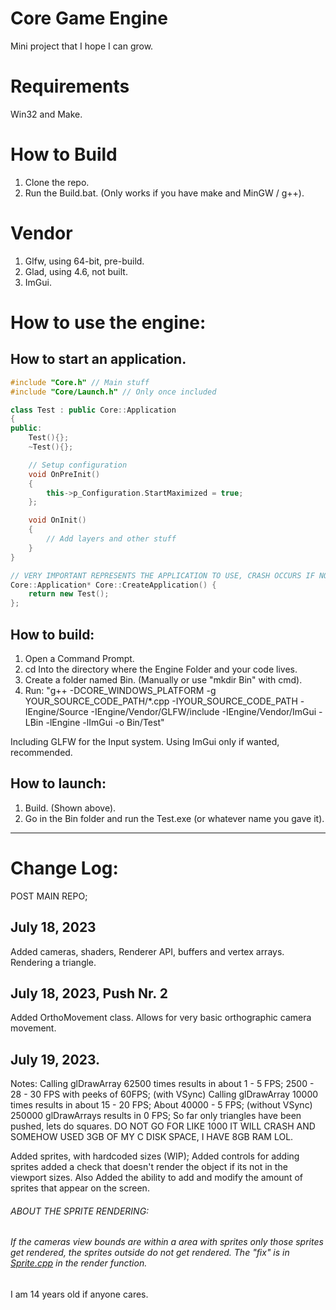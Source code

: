 # Core Game Engine

Mini project that I hope I can grow.

# Requirements

Win32 and Make.

# How to Build

1. Clone the repo.
2. Run the Build.bat. (Only works if you have make and MinGW / g++).

# Vendor

1. Glfw, using 64-bit, pre-build.
2. Glad, using 4.6, not built.
3. ImGui.

# How to use the engine:

## How to start an application.

```c++
#include "Core.h" // Main stuff
#include "Core/Launch.h" // Only once included

class Test : public Core::Application
{
public:
    Test(){};
    ~Test(){};

    // Setup configuration
    void OnPreInit()
    {
        this->p_Configuration.StartMaximized = true;
    };

    void OnInit()
    {
        // Add layers and other stuff
    }
}

// VERY IMPORTANT REPRESENTS THE APPLICATION TO USE, CRASH OCCURS IF NOT DONE RIGHT
Core::Application* Core::CreateApplication() {
    return new Test();
};
```

## How to build:

1. Open a Command Prompt.
2. cd Into the directory where the Engine Folder and your code lives.
3. Create a folder named Bin. (Manually or use "mkdir Bin" with cmd).
4. Run: "g++ -DCORE_WINDOWS_PLATFORM -g YOUR_SOURCE_CODE_PATH/\*.cpp -IYOUR_SOURCE_CODE_PATH -IEngine/Source -IEngine/Vendor/GLFW/include -IEngine/Vendor/ImGui -LBin -lEngine -lImGui -o Bin/Test"

Including GLFW for the Input system. Using ImGui only if wanted, recommended.

## How to launch:

1. Build. (Shown above).
2. Go in the Bin folder and run the Test.exe (or whatever name you gave it).

---

# Change Log:

POST MAIN REPO;

## July 18, 2023

Added cameras, shaders, Renderer API, buffers and vertex arrays.
Rendering a triangle.

## July 18, 2023, Push Nr. 2

Added OrthoMovement class. Allows for very basic orthographic camera movement.

## July 19, 2023.

Notes:
Calling glDrawArray 62500 times results in about 1 - 5 FPS; 2500 - 28 - 30 FPS with peeks of 60FPS; (with VSync)
Calling glDrawArray 10000 times results in about 15 - 20 FPS; About 40000 - 5 FPS; (without VSync)
250000 glDrawArrays results in 0 FPS;
So far only triangles have been pushed, lets do squares.
DO NOT GO FOR LIKE 1000 IT WILL CRASH AND SOMEHOW USED 3GB OF MY C DISK SPACE, I HAVE 8GB RAM LOL.

Added sprites, with hardcoded sizes (WIP); Added controls for adding sprites added a check that doesn't render the object if its not in the viewport sizes.
Also Added the ability to add and modify the amount of sprites that appear on the screen.

###### ABOUT THE SPRITE RENDERING:

###### If the cameras view bounds are within a area with sprites only those sprites get rendered, the sprites outside do not get rendered. The "fix" is in [Sprite.cpp](Engine/Source/Renderer/Objects/Sprite.cpp) in the render function.

I am 14 years old if anyone cares.
